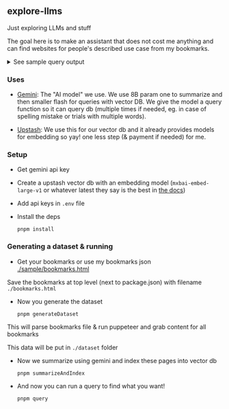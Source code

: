 ## explore-llms

Just exploring LLMs and stuff

The goal here is to make an assistant that does not cost me anything and can find websites for people's described use case from my bookmarks.

<details>
<summary>See sample query output</summary>

```
➜ pnpm query

> explore-llms@0.0.1 query /home/geek/personal-projects/explore-llms
> tsx src/query.ts

✔ What resource are you looking for? … ui/ux practice websites
Getting it for ya...
function calls [
  {
    name: 'query_vector_db',
    args: { query: 'ui/ux practice websites' }
  }
]
text response: Here are some of the best UI/UX practice websites I found:

*   **uiw.tf**: <https://uiw.tf/>. A collection of user interface components and patterns. Good for getting inspiration or references.

*   **UX Design Challenges**: <https://uxtools.co/challenges/>. Offers a variety of UX design challenges to help you practice your skills. This is great for hands-on learning and problem-solving.

*   **UI Design Daily**: <https://www.uidesigndaily.com/>. Provides free UI resources and daily design inspiration. This is a great way to stay updated with current trends.

*   **UI Playbook**: <https://uiplaybook.dev/>. A resource with common UI patterns and best practices. This can be helpful for understanding the fundamentals of UI design.

*   **Refactoring UI**: <https://www.refactoringui.com/>. Offers design tips and tricks, particularly focusing on improving existing UIs. Good for learning how to refine and enhance designs.

*   **UX Tools**: <https://uxtools.co/>. A website with a wide range of UX tools, resources and insights.

*   **GUI Challenges - YouTube**: <https://www.youtube.com/playlist?list=PLNYkxOF6rcIAaV1wwI9540OC_3XoIzMjQ>. This YouTube playlist presents GUI challenges to help improve your design skills. Great for visual learners and those who prefer video tutorials.

*   **Collect UI**: <https://collectui.com/>. A large collection of UI design examples and resources. Useful for inspiration and finding design patterns.

result generated in 7s
Done...
```

</details>

### Uses

- [Gemini](https://aistudio.google.com/): The "AI model" we use. We use 8B param one to summarize and then smaller flash for queries with vector DB. We give the model a query function so it can query db (multiple times if needed, eg. in case of spelling mistake or trials with multiple words).

- [Upstash](https://upstash.com/): We use this for our vector db and it already provides models for embedding so yay! one less step (& payment if needed) for me.

### Setup

- Get gemini api key

- Create a upstash vector db with an embedding model (`mxbai-embed-large-v1` or whatever latest they say is the best in [the docs](https://upstash.com/docs/vector/features/embeddingmodels#models))

- Add api keys in `.env` file

- Install the deps

  ```
  pnpm install
  ```

### Generating a dataset & running

- Get your bookmarks or use my bookmarks json [./sample/bookmarks.html](sample/bookmarks.html)

Save the bookmarks at top level (next to package.json) with filename `./bookmarks.html`

- Now you generate the dataset

  ```
  pnpm generateDataset
  ```

This will parse bookmarks file & run puppeteer and grab content for all bookmarks

This data will be put in `./dataset` folder

- Now we summarize using gemini and index these pages into vector db

  ```
  pnpm summarizeAndIndex
  ```

- And now you can run a query to find what you want!

  ```
  pnpm query
  ```
